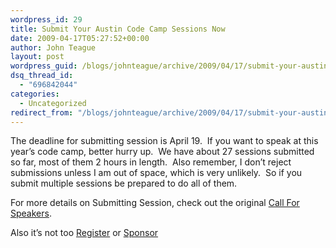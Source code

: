 ```yaml
---
wordpress_id: 29
title: Submit Your Austin Code Camp Sessions Now
date: 2009-04-17T05:27:52+00:00
author: John Teague
layout: post
wordpress_guid: /blogs/johnteague/archive/2009/04/17/submit-your-austin-code-camp-sessions-now.aspx
dsq_thread_id:
  - "696842044"
categories:
  - Uncategorized
redirect_from: "/blogs/johnteague/archive/2009/04/17/submit-your-austin-code-camp-sessions-now.aspx/"
---
```

The deadline for submitting session is April 19.&#160; If you want to speak at this year’s code camp, better hurry up.&#160; We have about 27 sessions submitted so far, most of them 2 hours in length.&#160; Also remember, I don’t reject submissions unless I am out of space, which is very unlikely.&#160; So if you submit multiple sessions be prepared to do all of them.

For more details on Submitting Session, check out the original [Call For Speakers](https://lostechies.com/blogs/johnteague/archive/2009/02/17/austin-code-camp-09-call-for-speakeres.aspx).

Also it’s not too [Register](http://www.adnug.org/AustinCodeCamp09/) or [Sponsor](http://austincodecamp.blogspot.com/2009/02/austin-code-camp-call-for-sponsors.html)